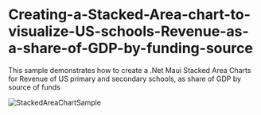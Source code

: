 # Creating-a-Stacked-Area-chart-to-visualize-US-schools-Revenue-as-a-share-of-GDP-by-funding-source
This sample demonstrates how to create a .Net Maui Stacked Area Charts for Revenue of US primary and secondary schools, as share of GDP by source of funds


![StackedAreaChartSample](https://github.com/SyncfusionExamples/Creating-a-Stacked-Area-Chart-to-visualize-US-schools-Revenue-as-a-share-of-GDP-by-funding-source/assets/124584591/dc026449-ab34-49ca-b308-467e95109f72)
